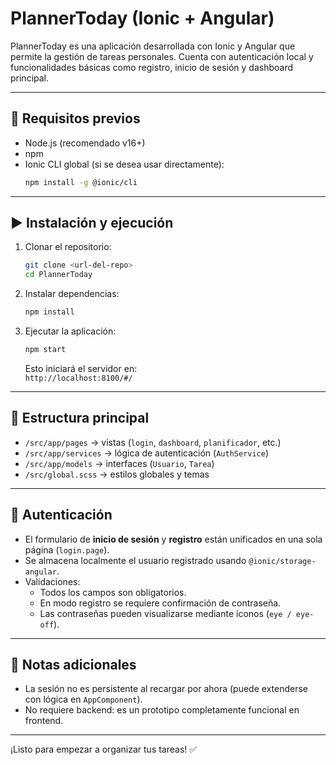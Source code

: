 # PlannerToday (Ionic + Angular)

PlannerToday es una aplicación desarrollada con Ionic y Angular que permite la gestión de tareas personales. Cuenta con autenticación local y funcionalidades básicas como registro, inicio de sesión y dashboard principal.

---

## 🚀 Requisitos previos

- Node.js (recomendado v16+)
- npm
- Ionic CLI global (si se desea usar directamente):  
  ```bash
  npm install -g @ionic/cli
  ```

---

## ▶️ Instalación y ejecución

1. Clonar el repositorio:
   ```bash
   git clone <url-del-repo>
   cd PlannerToday
   ```

2. Instalar dependencias:
   ```bash
   npm install
   ```

3. Ejecutar la aplicación:
   ```bash
   npm start
   ```

   Esto iniciará el servidor en:  
   `http://localhost:8100/#/`

---

## 📂 Estructura principal

- `/src/app/pages` → vistas (`login`, `dashboard`, `planificador`, etc.)
- `/src/app/services` → lógica de autenticación (`AuthService`)
- `/src/app/models` → interfaces (`Usuario`, `Tarea`)
- `/src/global.scss` → estilos globales y temas

---

## 🔐 Autenticación

- El formulario de **inicio de sesión** y **registro** están unificados en una sola página (`login.page`).
- Se almacena localmente el usuario registrado usando `@ionic/storage-angular`.
- Validaciones:
  - Todos los campos son obligatorios.
  - En modo registro se requiere confirmación de contraseña.
  - Las contraseñas pueden visualizarse mediante íconos (`eye / eye-off`).

---

## 📌 Notas adicionales

- La sesión no es persistente al recargar por ahora (puede extenderse con lógica en `AppComponent`).
- No requiere backend: es un prototipo completamente funcional en frontend.

---

¡Listo para empezar a organizar tus tareas! ✅